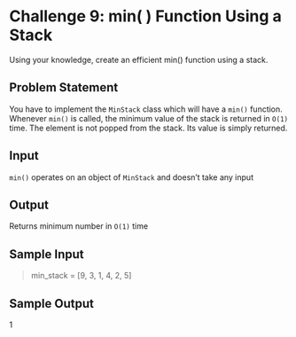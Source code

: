 # Challenge 9: min( ) Function Using a Stack

Using your knowledge, create an efficient min() function using a stack.

## Problem Statement

You have to implement the `MinStack` class which will have a `min()` function. Whenever `min()` is called, the minimum value of the stack is returned in `O(1)` time. The element is not popped from the stack. Its value is simply returned.

## Input

`min()` operates on an object of `MinStack` and doesn’t take any input

## Output

Returns minimum number in `O(1)` time

## Sample Input

> min_stack = [9, 3, 1, 4, 2, 5]

## Sample Output

1
